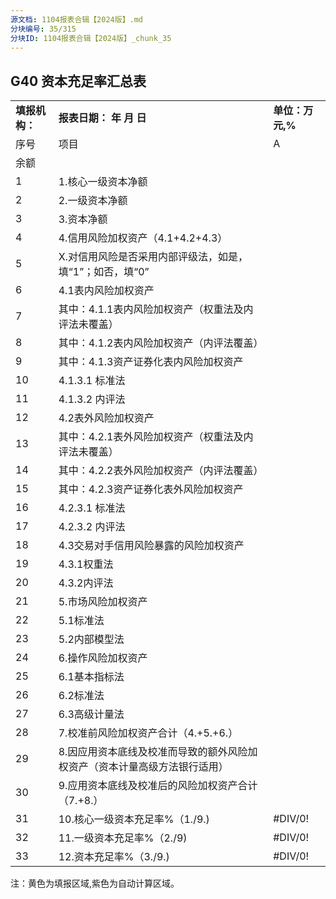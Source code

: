 ```yaml
---
源文档: 1104报表合辑【2024版】.md
分块编号: 35/315
分块ID: 1104报表合辑【2024版】_chunk_35
---
```


## G40 资本充足率汇总表

|  |  |  |
| --- | --- | --- |
| **填报机构：** | **报表日期： 年 月 日** | **单位：万元,%** |
| 序号 | 项目 | A |
| 余额 |
| 1 | 1.核心一级资本净额 |  |
| 2 | 2.一级资本净额 |  |
| 3 | 3.资本净额 |  |
| 4 | 4.信用风险加权资产（4.1+4.2+4.3） |  |
| 5 | X.对信用风险是否采用内部评级法，如是，填“1”；如否，填“0” |  |
| 6 | 4.1表内风险加权资产 |  |
| 7 | 其中：4.1.1表内风险加权资产（权重法及内评法未覆盖） |  |
| 8 | 其中：4.1.2表内风险加权资产（内评法覆盖） |  |
| 9 | 其中：4.1.3资产证券化表内风险加权资产 |  |
| 10 | 4.1.3.1 标准法 |  |
| 11 | 4.1.3.2 内评法 |  |
| 12 | 4.2表外风险加权资产 |  |
| 13 | 其中：4.2.1表外风险加权资产（权重法及内评法未覆盖） |  |
| 14 | 其中：4.2.2表外风险加权资产（内评法覆盖） |  |
| 15 | 其中：4.2.3资产证券化表外风险加权资产 |  |
| 16 | 4.2.3.1 标准法 |  |
| 17 | 4.2.3.2 内评法 |  |
| 18 | 4.3交易对手信用风险暴露的风险加权资产 |  |
| 19 | 4.3.1权重法 |  |
| 20 | 4.3.2内评法 |  |
| 21 | 5.市场风险加权资产 |  |
| 22 | 5.1标准法 |  |
| 23 | 5.2内部模型法 |  |
| 24 | 6.操作风险加权资产 |  |
| 25 | 6.1基本指标法 |  |
| 26 | 6.2标准法 |  |
| 27 | 6.3高级计量法 |  |
| 28 | 7.校准前风险加权资产合计（4.+5.+6.） |  |
| 29 | 8.因应用资本底线及校准而导致的额外风险加权资产（资本计量高级方法银行适用） |  |
| 30 | 9.应用资本底线及校准后的风险加权资产合计（7.+8.） |  |
| 31 | 10.核心一级资本充足率%（1./9.) | #DIV/0! |
| 32 | 11.一级资本充足率%（2./9) | #DIV/0! |
| 33 | 12.资本充足率%（3./9.) | #DIV/0! |

注：黄色为填报区域,紫色为自动计算区域。

